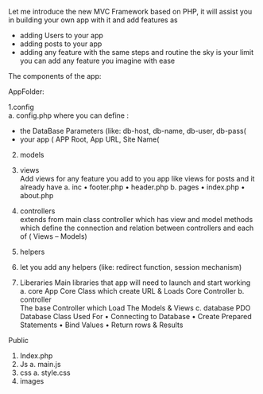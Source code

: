 Let me introduce the new MVC Framework based on PHP, it will assist you in building your own app with it and add features as
- adding Users to your app
- adding posts to your app
- adding any feature with the same steps and routine the sky is your limit you can add any feature you imagine with ease

The components of the app:

AppFolder:  

1.config        
a. config.php  where you can define  : 
- the DataBase Parameters (like: db-host, db-name, db-user, db-pass(
- your app ( APP Root, App URL, Site Name(

2.	models
3.	views    
Add views for any feature you add to you app like views for posts  and it already have 
a.	inc 
•	footer.php
•	header.php
b.	pages
•	index.php
•	about.php
4.	controllers  
extends from main class controller which has view and model methods which define the connection and relation between controllers and each of  ( Views – Models)
5.	helpers 		
1.	 let you add any helpers (like: redirect function, session mechanism)

6.	Liberaries
Main libraries that app will need to launch and start working	
a.	core
App Core Class which create URL & Loads Core Controller
b.	controller  
The base Controller which Load The Models & Views
c.	database
 PDO Database Class Used For 
•	Connecting to Database
•	 Create Prepared Statements
•	Bind Values
•	Return rows & Results

Public
1.	Index.php
2.	Js
a.	main.js
3.	css
a.	style.css
4.	images
